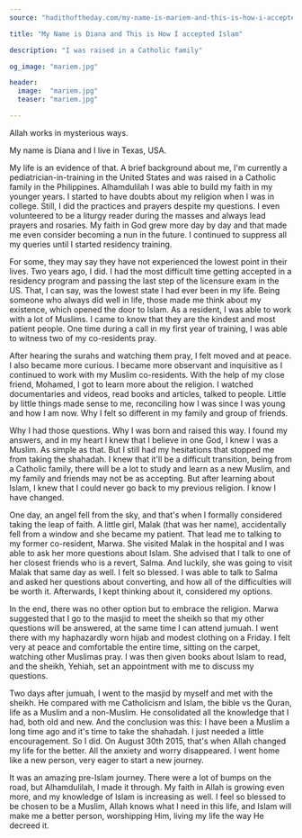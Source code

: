 ```yaml
---
source: "hadithoftheday.com/my-name-is-mariem-and-this-is-how-i-accepted-islam/"

title: "My Name is Diana and This is How I accepted Islam"

description: "I was raised in a Catholic family"

og_image: "mariem.jpg"

header:
  image:  "mariem.jpg"
  teaser: "mariem.jpg"

---
```


Allah works in mysterious ways.

My name is Diana and I live in Texas, USA.

My life is an evidence of that. A brief background about me, I'm currently a
pediatrician-in-training in the United States and was raised in a Catholic
family in the Philippines. Alhamdulilah I was able to build my faith in my
younger years. I started to have doubts about my religion when I was in
college. Still, I did the practices and prayers despite my questions. I even
volunteered to be a liturgy reader during the masses and always lead prayers
and rosaries. My faith in God grew more day by day and that made me even
consider becoming a nun in the future. I continued to suppress all my queries
until I started residency training.

For some, they may say they have not experienced the lowest point in their
lives. Two years ago, I did. I had the most difficult time getting accepted in
a residency program and passing the last step of the licensure exam in the US.
That, I can say, was the lowest state I had ever been in my life. Being
someone who always did well in life, those made me think about my existence,
which opened the door to Islam. As a resident, I was able to work with a lot
of Muslims. I came to know that they are the kindest and most patient people.
One time during a call in my first year of training, I was able to witness two
of my co-residents pray.

After hearing the surahs and watching them pray, I felt moved and at peace. I
also became more curious. I became more observant and inquisitive as I
continued to work with my Muslim co-residents. With the help of my close
friend, Mohamed, I got to learn more about the religion. I watched
documentaries and videos, read books and articles, talked to people. Little by
little things made sense to me, reconciling how I was since I was young and
how I am now. Why I felt so different in my family and group of friends.

Why I had those questions. Why I was born and raised this way. I found my
answers, and in my heart I knew that I believe in one God, I knew I was a
Muslim. As simple as that. But I still had my hesitations that stopped me from
taking the shahadah. I knew that it'll be a difficult transition, being from a
Catholic family, there will be a lot to study and learn as a new Muslim, and
my family and friends may not be as accepting. But after learning about Islam,
I knew that I could never go back to my previous religion. I know I have changed.

One day, an angel fell from the sky, and that's when I formally considered
taking the leap of faith. A little girl, Malak (that was her name),
accidentally fell from a window and she became my patient. That lead me to
talking to my former co-resident, Marwa. She visited Malak in the hospital
and I was able to ask her more questions about Islam. She advised that I talk
to one of her closest friends who is a revert, Salma. And luckily, she was
going to visit Malak that same day as well. I felt so blessed. I was able to
talk to Salma and asked her questions about converting, and how all of the
difficulties will be worth it. Afterwards, I kept thinking about it,
considered my options.

In the end, there was no other option but to embrace the religion. Marwa
suggested that I go to the masjid to meet the sheikh so that my other
questions will be answered, at the same time I can attend jumuah. I went there
with my haphazardly worn hijab and modest clothing on a Friday. I felt very at
peace and comfortable the entire time, sitting on the carpet, watching other
Muslimas pray. I was then given books about Islam to read, and the sheikh,
Yehiah, set an appointment with me to discuss my questions.

Two days after jumuah, I went to the masjid by myself and met with the sheikh.
He compared with me Catholicism and Islam, the bible vs the Quran, life as a
Muslim and a non-Muslim. He consolidated all the knowledge that I had, both
old and new. And the conclusion was this: I have been a Muslim a long time ago
and it's time to take the shahadah. I just needed a little encouragement. So I
did. On August 30th 2015, that's when Allah changed my life for the better.
All the anxiety and worry disappeared. I went home like a new person, very
eager to start a new journey.

It was an amazing pre-Islam journey. There were a lot of bumps on the road,
but Alhamdulilah, I made it through. My faith in Allah is growing even more,
and my knowledge of Islam is increasing as well. I feel so blessed to be
chosen to be a Muslim, Allah knows what I need in this life, and Islam will
make me a better person, worshipping Him, living my life the way He decreed it.
